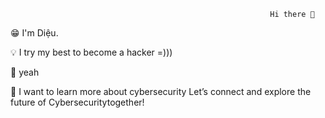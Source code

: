                                                               Hi there 👋


                            
😁 I'm Diệu.

💡 I try my best to become a hacker =)))

🚀 yeah

🔭 I want to learn more about cybersecurity
Let’s connect and explore the future of Cybersecuritytogether!
